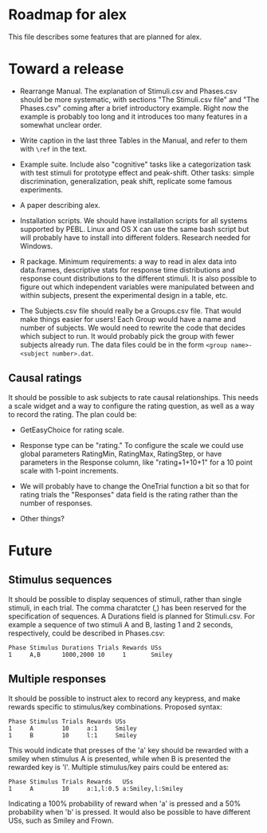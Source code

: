 Roadmap for alex
================

This file describes some features that are planned for alex.

Toward a release
================

- Rearrange Manual. The explanation of Stimuli.csv and Phases.csv
should be more systematic, with sections "The Stimuli.csv file" and
"The Phases.csv" coming after a brief introductory example. Right now
the example is probably too long and it introduces too many features
in a somewhat unclear order.

- Write caption in the last three Tables in the Manual, and refer to
  them with `\ref` in the text.

- Example suite. Include also "cognitive" tasks like a categorization
  task with test stimuli for prototype effect and peak-shift. Other
  tasks: simple discrimination, generalization, peak shift, replicate
  some famous experiments.

- A paper describing alex.

- Installation scripts. We should have installation scripts for all
  systems supported by PEBL. Linux and OS X can use the same bash
  script but will probably have to install into different
  folders. Research needed for Windows.

- R package. Minimum requirements: a way to read in alex data into
  data.frames, descriptive stats for response time distributions and
  response count distributions to the different stimuli. It is also
  possible to figure out which independent variables were manipulated
  between and within subjects, present the experimental design in a
  table, etc.

- The Subjects.csv file should really be a Groups.csv file. That would
  make things easier for users! Each Group would have a name and
  number of subjects. We would need to rewrite the code that decides
  which subject to run. It would probably pick the group with fewer
  subjects already run. The data files could be in the form `<group
  name>-<subject number>.dat`.

Causal ratings 
--------------

It should be possible to ask subjects to rate causal
relationships. This needs a scale widget and a way to configure the
rating question, as well as a way to record the rating. The plan could
be:

- GetEasyChoice for rating scale. 

- Response type can be "rating." To configure the scale we could use
  global parameters RatingMin, RatingMax, RatingStep, or have
  parameters in the Response column, like "rating+1+10+1" for a 10
  point scale with 1-point increments.

- We will probably have to change the OneTrial function a bit so that
  for rating trials the "Responses" data field is the rating rather
  than the number of responses.

- Other things?


Future
======

Stimulus sequences
------------------

It should be possible to display sequences of stimuli, rather than
single stimuli, in each trial. The comma charatcter (,) has been
reserved for the specification of sequences. A Durations field is
planned for Stimuli.csv. For example a sequence of two stimuli A and
B, lasting 1 and 2 seconds, respectively, could be described in
Phases.csv:

    Phase Stimulus Durations Trials Rewards USs
    1     A,B      1000,2000 10     1       Smiley

Multiple responses
------------------

It should be possible to instruct alex to record any keypress, and
make rewards specific to stimulus/key combinations. Proposed syntax:

    Phase Stimulus Trials Rewards USs
    1     A        10     a:1     Smiley
    1     B        10     l:1     Smiley

This would indicate that presses of the 'a' key should be rewarded
with a smiley when stimulus A is presented, while when B is presented
the rewarded key is 'l'. Multiple stimulus/key pairs could be entered
as:

    Phase Stimulus Trials Rewards   USs
    1     A        10     a:1,l:0.5 a:Smiley,l:Smiley

Indicating a 100% probability of reward when 'a' is pressed and a 50%
probability when 'b' is pressed. It would also be possible to have
different USs, such as Smiley and Frown.
